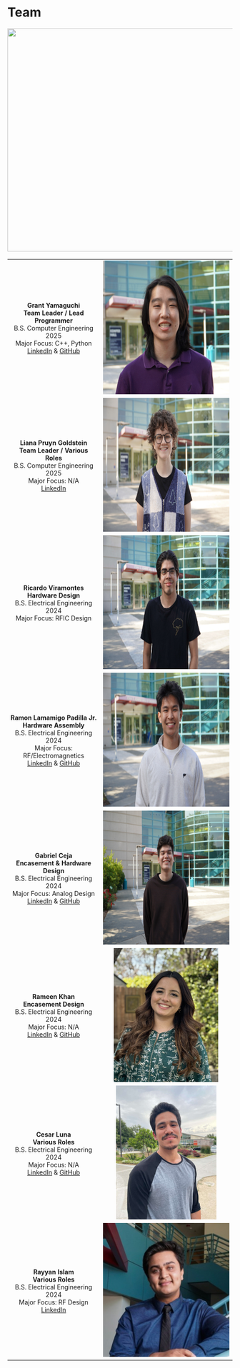 # Team

<img src="Pics/team.jpg?raw=true" height="500" width="750">

| | |
|:---------------------------------------------------------:|:---------------------------------------------------:|
|**Grant Yamaguchi** <br/> **Team Leader / Lead Programmer** <br/> B.S. Computer Engineering 2025 <br/> Major Focus: C++, Python <br/> [LinkedIn](www.linkedin.com/in/grant-j-m-yamaguchi) & [GitHub](https://github.com/MiyuYamasaki-Davis) | <img src="Pics/grant.jpg?raw=true" height="300"> | 
|**Liana Pruyn Goldstein** <br/> **Team Leader / Various Roles** <br/> B.S. Computer Engineering 2025 <br/> Major Focus: N/A <br/> [LinkedIn](https://www.linkedin.com/in/liana-pruyn-goldstein-94a753207/) | <img src="Pics/liana2.jpg?raw=true" height="300"> |
|**Ricardo Viramontes** <br/> **Hardware Design** <br/> B.S. Electrical Engineering 2024 <br/> Major Focus: RFIC Design <br/> | <img src="Pics/ricky.jpg?raw=true" height="300"> |
|**Ramon Lamamigo Padilla Jr.** <br/> **Hardware Assembly** <br/> B.S. Electrical Engineering 2024 <br/> Major Focus: RF/Electromagnetics <br/> [LinkedIn](https://www.linkedin.com/in/rj-padilla-9519b3199/) & [GitHub](https://github.com/rjpadilla) | <img src="Pics/rj.jpg?raw=true" height="300"> |
|**Gabriel Ceja** <br/> **Encasement & Hardware Design** <br/> B.S. Electrical Engineering 2024 <br/> Major Focus: Analog Design <br/> [LinkedIn](www.linkedin.com/in/gabrielceja) & [GitHub](https://github.com/gabrielceja) | <img src="Pics/gabe.jpeg?raw=true" height="300"> |
|**Rameen Khan** <br/> **Encasement Design** <br/> B.S. Electrical Engineering 2024 <br/> Major Focus: N/A <br/> [LinkedIn](https://www.linkedin.com/in/rameen-a-khan) & [GitHub](https://github.com/rameeeeenkhan) | <img src="Pics/rameen.jpg?raw=true" height="300"> |
|**Cesar Luna** <br/> **Various Roles** <br/> B.S. Electrical Engineering 2024 <br/> Major Focus: N/A <br/> [LinkedIn](https://www.linkedin.com/in/cesar-luna-321a45222) & [GitHub](https://github.com/Cesar-A-Luna) | <img src="Pics/cesar.jpg?raw=true" height="300"> |
|**Rayyan Islam** <br/> **Various Roles** <br/> B.S. Electrical Engineering 2024 <br/> Major Focus: RF Design <br/> [LinkedIn](https://www.linkedin.com/in/rayyislam/) | <img src="Pics/rayyan.jpeg?raw-true" height="300"> |
